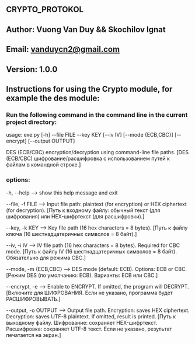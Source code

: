 ## CRYPTO_PROTOKOL
## Author: Vuong Van Duy && Skochilov Ignat
## Email: vanduycn2@gmail.com
## Version: 1.0.0
## Instructions for using the Crypto module, for example the des module:
### Run the following command in the command line in the current project directory:
usage: exe.py [-h] --file FILE --key KEY [--iv IV] [--mode {ECB,CBC}] [--encrypt] [--output OUTPUT]

DES (ECB/CBC) encryption/decryption using command-line file paths. [DES (ECB/CBC) шифрование/расшифровка с использованием путей к файлам в командной строке.]

### options:
  -h, --help            --> show this help message and exit

  --file, -f FILE       --> Input file path: plaintext (for encryption) or HEX ciphertext (for decryption). [Путь к входному файлу: обычный текст (для шифрования) или
                        HEX-шифртекст (для расшифровки).]

  --key, -k KEY         --> Key file path (16 hex characters = 8 bytes). [Путь к файлу ключа (16 шестнадцатеричных символов = 8 байт).]

  --iv, -i IV           --> IV file path (16 hex characters = 8 bytes). Required for CBC mode. [Путь к файлу IV (16 шестнадцатеричных символов = 8 байт). Обязательно
                        для режима CBC.]

  --mode, -m {ECB,CBC}  --> DES mode (default: ECB). Options: ECB or CBC. [Режим DES (по умолчанию: ECB). Варианты: ECB или CBC.]

  --encrypt, -e         --> Enable to ENCRYPT. If omitted, the program will DECRYPT. [Включите для ШИФРОВАНИЯ. Если не указано, программа будет РАСШИФРОВЫВАТЬ.]

  --output, -o OUTPUT   --> Output file path. Encryption: saves HEX ciphertext. Decryption: saves UTF-8 plaintext. If omitted, result is printed. [Путь к выходному
                        файлу. Шифрование: сохраняет HEX-шифртекст. Расшифровка: сохраняет UTF-8 текст. Если не указано, результат печатается на экран.]
  